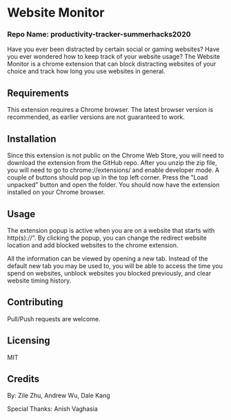 # Website Monitor
### Repo Name: productivity-tracker-summerhacks2020

Have you ever been distracted by certain social or gaming websites? Have you ever wondered how to keep track of your website usage? The Website Monitor is a chrome extension that can block distracting websites of your choice and track how long you use websites in general.

## Requirements

This extension requires a Chrome browser. The latest browser version is recommended, as earlier versions are not guaranteed to work. 

## Installation

Since this extension is not public on the Chrome Web Store, you will need to download the extension from the GitHub repo. After you unzip the zip file, you will need to go to chrome://extensions/ and enable developer mode. A couple of buttons should pop up in the top left corner. Press the "Load unpacked" button and open the folder. You should now have the extension installed on your Chrome browser.  

## Usage
The extension popup is active when you are on a website that starts with http(s)://". By clicking the popup, you can change the redirect website location and add blocked websites to the chrome extension.

All the information can be viewed by opening a new tab. Instead of the default new tab you may be used to, you will be able to access the time you spend on websites, unblock websites you blocked previously, and clear website timing history. 

## Contributing
Pull/Push requests are welcome. 

## Licensing
MIT

## Credits
By: Zile Zhu, Andrew Wu, Dale Kang

Special Thanks: Anish Vaghasia
